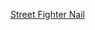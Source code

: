 ---
layout: post
wordpress_id: 1404
wordpress_url: http://noesbueno.com/archives/1404
date: '2012-01-18 17:02:34 -0600'
date_gmt: '2012-01-18 22:02:34 -0600'
body: |
  <p><a href="http://www.epicponyz.com/2012/01/street-fighter-nail.html">Street Fighter Nail</a></p>
---